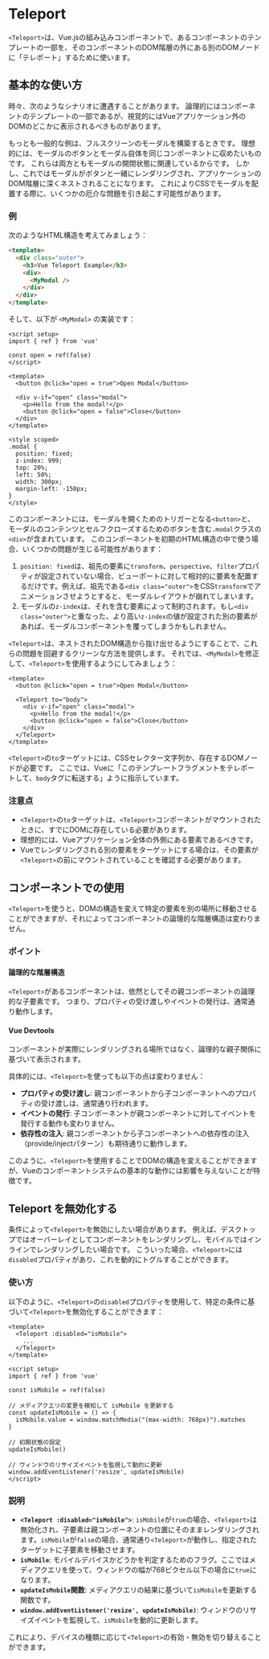 # Teleport
`<Teleport>`は、Vue.jsの組み込みコンポーネントで、あるコンポーネントのテンプレートの一部を、そのコンポーネントのDOM階層の外にある別のDOMノードに「テレポート」するために使います。
## 基本的な使い方
時々、次のようなシナリオに遭遇することがあります。
論理的にはコンポーネントのテンプレートの一部であるが、視覚的にはVueアプリケーション外のDOMのどこかに表示されるべきものがあります。

もっとも一般的な例は、フルスクリーンのモーダルを構築するときです。
理想的には、モーダルのボタンとモーダル自体を同じコンポーネントに収めたいものです。
これらは両方ともモーダルの開閉状態に関連しているからです。
しかし、これではモーダルがボタンと一緒にレンダリングされ、アプリケーションのDOM階層に深くネストされることになります。
これによりCSSでモーダルを配置する際に、いくつかの厄介な問題を引き起こす可能性があります。
### 例
次のようなHTML構造を考えてみましょう：

```html
<template>
  <div class="outer">
    <h3>Vue Teleport Example</h3>
    <div>
      <MyModal />
    </div>
  </div>
</template>
```

そして、以下が `<MyModal>` の実装です：

```vue
<script setup>
import { ref } from 'vue'

const open = ref(false)
</script>

<template>
  <button @click="open = true">Open Modal</button>

  <div v-if="open" class="modal">
    <p>Hello from the modal!</p>
    <button @click="open = false">Close</button>
  </div>
</template>

<style scoped>
.modal {
  position: fixed;
  z-index: 999;
  top: 20%;
  left: 50%;
  width: 300px;
  margin-left: -150px;
}
</style>
```

このコンポーネントには、モーダルを開くためのトリガーとなる`<button>`と、モーダルのコンテンツとセルフクローズするためのボタンを含む`.modal`クラスの`<div>`が含まれています。
このコンポーネントを初期のHTML構造の中で使う場合、いくつかの問題が生じる可能性があります：

1. `position: fixed`は、祖先の要素に`transform`、`perspective`、`filter`プロパティが設定されていない場合、ビューポートに対して相対的に要素を配置するだけです。例えば、祖先である`<div class="outer">`をCSS`transform`でアニメーションさせようとすると、モーダルレイアウトが崩れてしまいます。
2. モーダルの`z-index`は、それを含む要素によって制約されます。もし`<div class="outer">`と重なった、より高い`z-index`の値が設定された別の要素があれば、モーダルコンポーネントを覆ってしまうかもしれません。

`<Teleport>`は、ネストされたDOM構造から抜け出せるようにすることで、これらの問題を回避するクリーンな方法を提供します。
それでは、`<MyModal>`を修正して、`<Teleport>`を使用するようにしてみましょう：

```vue
<template>
  <button @click="open = true">Open Modal</button>

  <Teleport to="body">
    <div v-if="open" class="modal">
      <p>Hello from the modal!</p>
      <button @click="open = false">Close</button>
    </div>
  </Teleport>
</template>
```

`<Teleport>`の`to`ターゲットには、CSSセレクター文字列か、存在するDOMノードが必要です。
ここでは、Vueに「このテンプレートフラグメントをテレポートして、`body`タグに転送する」ように指示しています。

### 注意点
- `<Teleport>`の`to`ターゲットは、`<Teleport>`コンポーネントがマウントされたときに、すでにDOMに存在している必要があります。
- 理想的には、Vueアプリケーション全体の外側にある要素であるべきです。
- Vueでレンダリングされる別の要素をターゲットにする場合は、その要素が`<Teleport>`の前にマウントされていることを確認する必要があります。

## コンポーネントでの使用
`<Teleport>`を使うと、DOMの構造を変えて特定の要素を別の場所に移動させることができますが、それによってコンポーネントの論理的な階層構造は変わりません。
### ポイント
#### 論理的な階層構造
`<Teleport>`があるコンポーネントは、依然としてその親コンポーネントの論理的な子要素です。
つまり、プロパティの受け渡しやイベントの発行は、通常通り動作します。
#### Vue Devtools
コンポーネントが実際にレンダリングされる場所ではなく、論理的な親子関係に基づいて表示されます。

具体的には、`<Teleport>`を使っても以下の点は変わりません：
- **プロパティの受け渡し**: 親コンポーネントから子コンポーネントへのプロパティの受け渡しは、通常通り行われます。
- **イベントの発行**: 子コンポーネントが親コンポーネントに対してイベントを発行する動作も変わりません。
- **依存性の注入**: 親コンポーネントから子コンポーネントへの依存性の注入（provide/injectパターン）も期待通りに動作します。

このように、`<Teleport>`を使用することでDOMの構造を変えることができますが、Vueのコンポーネントシステムの基本的な動作には影響を与えないことが特徴です。
## Teleport を無効化する
条件によって`<Teleport>`を無効にしたい場合があります。
例えば、デスクトップではオーバーレイとしてコンポーネントをレンダリングし、モバイルではインラインでレンダリングしたい場合です。
こういった場合、`<Teleport>`には`disabled`プロパティがあり、これを動的にトグルすることができます。
### 使い方
以下のように、`<Teleport>`の`disabled`プロパティを使用して、特定の条件に基づいて`<Teleport>`を無効化することができます：

```vue
<template>
  <Teleport :disabled="isMobile">
    ...
  </Teleport>
</template>

<script setup>
import { ref } from 'vue'

const isMobile = ref(false)

// メディアクエリの変更を検知して isMobile を更新する
const updateIsMobile = () => {
  isMobile.value = window.matchMedia("(max-width: 768px)").matches
}

// 初期状態の設定
updateIsMobile()

// ウィンドウのリサイズイベントを監視して動的に更新
window.addEventListener('resize', updateIsMobile)
</script>
```
### 説明
- **`<Teleport :disabled="isMobile">`**: `isMobile`が`true`の場合、`<Teleport>`は無効化され、子要素は親コンポーネントの位置にそのままレンダリングされます。`isMobile`が`false`の場合、通常通り`<Teleport>`が動作し、指定されたターゲットに子要素を移動させます。
- **`isMobile`**: モバイルデバイスかどうかを判定するためのフラグ。ここではメディアクエリを使って、ウィンドウの幅が768ピクセル以下の場合に`true`になります。
- **`updateIsMobile`関数**: メディアクエリの結果に基づいて`isMobile`を更新する関数です。
- **`window.addEventListener('resize', updateIsMobile)`**: ウィンドウのリサイズイベントを監視して、`isMobile`を動的に更新します。

これにより、デバイスの種類に応じて`<Teleport>`の有効・無効を切り替えることができます。